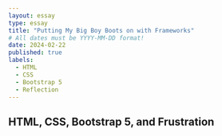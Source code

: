 ```yaml
---
layout: essay
type: essay
title: "Putting My Big Boy Boots on with Frameworks"
# All dates must be YYYY-MM-DD format!
date: 2024-02-22
published: true
labels:
  - HTML
  - CSS
  - Bootstrap 5
  - Reflection
---
```


## HTML, CSS, Bootstrap 5, and Frustration

